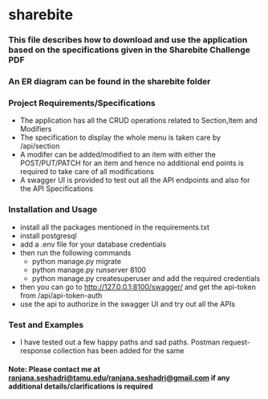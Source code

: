 # sharebite
### This file describes how to download and use the application based on the specifications given in the Sharebite Challenge PDF
### An ER diagram can be found in the sharebite folder 

### Project Requirements/Specifications 
- The application has all the CRUD operations related to Section,Item and Modifiers 
- The specification to display the whole menu is taken care by /api/section 
- A modifer can be added/modified  to an item with either the POST/PUT/PATCH for an item and hence no additional end points is required to take care of all modifications 
- A swagger UI is provided to test out all the API endpoints and also for the API Specifications

### Installation and Usage 
- install all the packages mentioned in the requirements.txt 
- install postgresql 
- add a .env file for your database credentials
- then run the following commands 
  - python manage.py migrate
  - python manage.py runserver 8100
  - python manage.py createsuperuser and add the required credentials
- then you can go to http://127.0.0.1:8100/swagger/ and get the api-token from /api/api-token-auth
- use the api to authorize in the swagger UI and try out all the APIs

### Test and Examples 
- I have tested out a few happy paths and sad paths. Postman request-response collection has been added for the same

#### Note: Please contact me at ranjana.seshadri@tamu.edu/ranjana.seshadri@gmail.com if any additional details/clarifications is required


